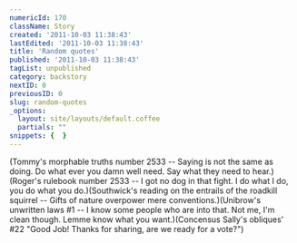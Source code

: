 ```yaml
---
numericId: 170
className: Story
created: '2011-10-03 11:38:43'
lastEdited: '2011-10-03 11:38:43'
title: 'Random quotes'
published: '2011-10-03 11:38:43'
tagList: unpublished
category: backstory
nextID: 0
previousID: 0
slug: random-quotes
_options:
  layout: site/layouts/default.coffee
  partials: ""
snippets: {  }
---
```

(Tommy's morphable truths number 2533 -- Saying is not the same as doing. Do what ever you damn well need. Say what they need to hear.) (Roger's rulebook number 2533 -- I got no dog in that fight. I do what I do, you do what you do.)(Southwick's reading on the entrails of the roadkill squirrel -- Gifts of nature overpower mere conventions.)(Unibrow's unwritten laws #1 -- I know some people who are into that. Not me, I'm clean though. Lemme know what you want.)(Concensus Sally's obliques' #22 "Good Job! Thanks for sharing, are we ready for a vote?")

